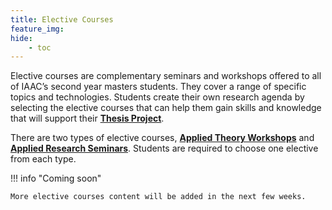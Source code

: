 ```yaml
---
title: Elective Courses
feature_img:
hide:
    - toc
---
```


Elective courses are complementary seminars and workshops offered to all of IAAC’s second year masters students. They cover a range of specific topics and technologies. Students create their own research agenda by selecting the elective courses that can help them gain skills and knowledge that will support their [**Thesis Project**](/2024-25/year-2/mandatory-courses/thesis-project/).

There are two types of elective courses, [**Applied Theory Workshops**](/2025-26/year-2/elective-courses/applied-theory-workshops) and [**Applied Research Seminars**](/2025-26/year-2/elective-courses/applied-research-seminars). Students are required to choose one elective from each type. 

!!! info "Coming soon"

    More elective courses content will be added in the next few weeks.